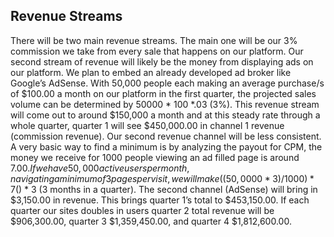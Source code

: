 ## Revenue Streams
There will be two main revenue streams. The main one will be our 3% commission we take from every sale that happens on our platform. Our second stream of revenue will likely be the money from displaying ads on our platform. We plan to embed an already developed ad broker like Google’s AdSense. With 50,000 people each making an average purchase/s of $100.00 a month on our platform in the first quarter, the projected sales volume can be determined by 50000 * 100 *.03 (3%). This revenue stream will come out to around $150,000 a month and at this steady rate through a whole quarter, quarter 1 will see $450,000.00 in channel 1 revenue (commission revenue). Our second revenue channel will be less consistent. A very basic way to find a minimum is by analyzing the payout for CPM, the money we receive for 1000 people viewing an ad filled page is around $7.00. If we have 50,000 active users per month, navigating a minimum of 3 pages per visit, we will make ((50,0000 * 3) / 1000) * 7 ($) * 3 (3 months in a quarter). The second channel (AdSense) will bring in $3,150.00 in revenue. This brings quarter 1’s total to $453,150.00.  If each quarter our sites doubles in users quarter 2 total revenue will be $906,300.00, quarter 3 $1,359,450.00, and quarter 4 $1,812,600.00.
